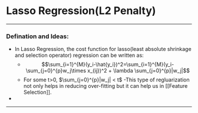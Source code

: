 # Lasso Regression(L2 Penalty)


---
### Defination and Ideas:
- In Lasso Regression, the cost function for lasso(least absolute shrinkage and selection operator) regression can be written as:
	- $$\sum_{i=1}^{M}(y_i-\hat{y_i})^2=\sum_{i=1}^{M}(y_i-\sum_{j=0}^{p}w_j\times x_{ij})^2 + \lambda \sum_{j=0}^{p}|w_j|$$
	- For some t>0, $\sum_{j=0}^{p}|w_j| < t$
-This type of regluarization not only helps in reducing over-fitting but it can help us in [[Feature Selection]]. 
- 


---

